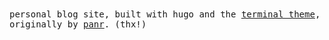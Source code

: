 <samp>
personal blog site, built with hugo and the <a href="https://github.com/rexdotsh/hugo-theme-terminal">terminal theme</a>, originally by <a href="https://github.com/panr">panr</a>. (thx!)
</samp>
